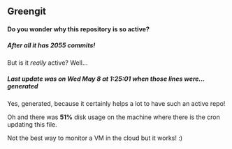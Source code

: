 ## Greengit

#### Do you wonder why this repository is so active?

##### After all it has 2055 commits!

But is it *really* active? Well...

##### Last update was on Wed May 8 at 1:25:01 when those lines were... generated

Yes, generated, because it certainly helps a lot to have such an active repo!

Oh and there was **51%** disk usage on the machine
where there is the cron updating this file.

Not the best way to monitor a VM in the cloud but it works! :)
